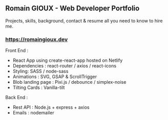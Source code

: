 ## Romain GIOUX - Web Developer Portfolio

Projects, skills, background, contact & resume all you need to know to hire me.

### https://romaingioux.dev

Front End :

- React App using create-react-app hosted on Netlify
- Dependencies : react-router / axios / react-icons
- Styling: SASS / node-sass
- Animations : SVG, GSAP & ScrollTrigger
- Blob landing page : Pixi.js / debounce / simplex-noise
- Tilting Cards : Vanilla-tilt

Back End :

- Rest API : Node.js + express + axios
- Emails : nodemailer
